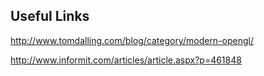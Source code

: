 ## Useful Links ## 

http://www.tomdalling.com/blog/category/modern-opengl/

http://www.informit.com/articles/article.aspx?p=461848